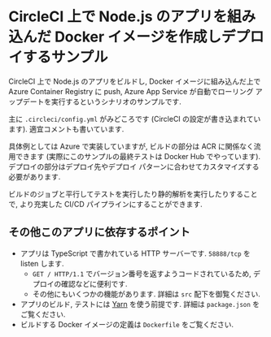 # CircleCI 上で Node.js のアプリを組み込んだ Docker イメージを作成しデプロイするサンプル

CircleCI 上で Node.js のアプリをビルドし, Docker イメージに組み込んだ上で Azure Container Registry に push, Azure App Service が自動でローリング アップデートを実行するというシナリオのサンプルです.

主に `.circleci/config.yml` がみどころです (CircleCI の設定が書き込まれています). 適宜コメントも書いています.

具体例としては Azure で実装していますが, ビルドの部分は ACR に関係なく流用できます (実際にこのサンプルの最終テストは Docker Hub でやっています). デプロイの部分はデプロイ先やデプロイ パターンに合わせてカスタマイズする必要があります.

ビルドのジョブと平行してテストを実行したり静的解析を実行したりすることで, より充実した CI/CD パイプラインにすることができます.

## その他このアプリに依存するポイント

* アプリは TypeScript で書かれている HTTP サーバーです. `58888/tcp` を listen します.
    * `GET / HTTP/1.1` でバージョン番号を返すようコードされているため, デプロイの確認などに便利です.
    * その他にもいくつかの機能があります. 詳細は `src` 配下を御覧ください.
* アプリのビルド, テストには [Yarn](https://yarnpkg.com/) を使う前提です. 詳細は `package.json` をご覧ください.
* ビルドする Docker イメージの定義は `Dockerfile` をご覧ください.
